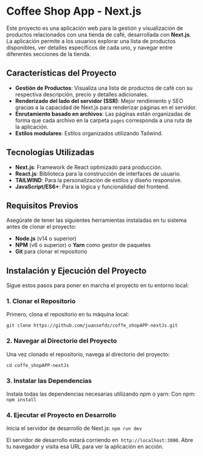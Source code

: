 # Coffee Shop App - Next.js

Este proyecto es una aplicación web para la gestión y visualización de productos relacionados con una tienda de café, desarrollada con **Next.js**. La aplicación permite a los usuarios explorar una lista de productos disponibles, ver detalles específicos de cada uno, y navegar entre diferentes secciones de la tienda.

## Características del Proyecto

- **Gestión de Productos**: Visualiza una lista de productos de café con su respectiva descripción, precio y detalles adicionales.
- **Renderizado del lado del servidor (SSR)**: Mejor rendimiento y SEO gracias a la capacidad de Next.js para renderizar páginas en el servidor.
- **Enrutamiento basado en archivos**: Las páginas están organizadas de forma que cada archivo en la carpeta `pages` corresponda a una ruta de la aplicación.
- **Estilos modulares**: Estilos organizados utilizando Tailwind. 
## Tecnologías Utilizadas

- **Next.js**: Framework de React optimizado para producción.
- **React.js**: Biblioteca para la construcción de interfaces de usuario.
- **TAILWIND**: Para la personalización de estilos y diseño responsive.
- **JavaScript/ES6+**: Para la lógica y funcionalidad del frontend.

## Requisitos Previos

Asegúrate de tener las siguientes herramientas instaladas en tu sistema antes de clonar el proyecto:

- **Node.js** (v14 o superior)
- **NPM** (v6 o superior) o **Yarn** como gestor de paquetes
- **Git** para clonar el repositorio

## Instalación y Ejecución del Proyecto

Sigue estos pasos para poner en marcha el proyecto en tu entorno local:

### 1. Clonar el Repositorio

Primero, clona el repositorio en tu máquina local:


`git clone https://github.com/juansefdz/coffe_shopAPP-nextJs.git`

### 2. Navegar al Directorio del Proyecto
Una vez clonado el repositorio, navega al directorio del proyecto:

`cd coffe_shopAPP-nextJs`
### 3. Instalar las Dependencias
Instala todas las dependencias necesarias utilizando npm o yarn:
Con npm:
`npm install`
### 4. Ejecutar el Proyecto en Desarrollo
Inicia el servidor de desarrollo de Next.js:
`npm run dev`


El servidor de desarrollo estará corriendo en` http://localhost:3000`. Abre tu navegador y visita esa URL para ver la aplicación en acción.

